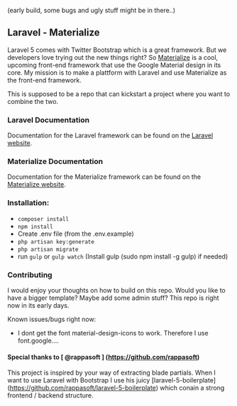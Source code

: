 (early build, some bugs and ugly stuff might be in there..)

## Laravel - Materialize

Laravel 5 comes with Twitter Bootstrap which is a great framework. But we developers love trying out the new things right?
So [Materialize](http://materializecss.com/) is a cool, upcoming front-end framework that use the Google Material design in its core.
My mission is to make a plattform with Laravel and use Materialize as the front-end framework.

This is supposed to be a repo that can kickstart a project where you want to combine the two.

### Laravel Documentation

Documentation for the Laravel framework can be found on the [Laravel website](http://laravel.com/docs).

### Materialize Documentation

Documentation for the Materialize framework can be found on the [Materialize website](http://materializecss.com/).

### Installation:

- `composer install`
- `npm install`
- Create .env file (from the .env.example)
- `php artisan key:generate`
- `php artisan migrate`
- run `gulp` or `gulp watch` (Install gulp (sudo npm install -g gulp) if needed)

### Contributing

I would enjoy your thoughts on how to build on this repo. Would you like to have a bigger template? Maybe add some admin stuff?
This repo is right now in its early days.

Known issues/bugs right now:
* I dont get the font material-design-icons to work. Therefore I use font.google....



#### Special thanks to [ @rappasoft ] (https://github.com/rappasoft)

This project is inspired by your way of extracting blade partials.
When I want to use Laravel with Bootstrap I use his juicy [laravel-5-boilerplate] (https://github.com/rappasoft/laravel-5-boilerplate) which conain a strong frontend / backend structure.
